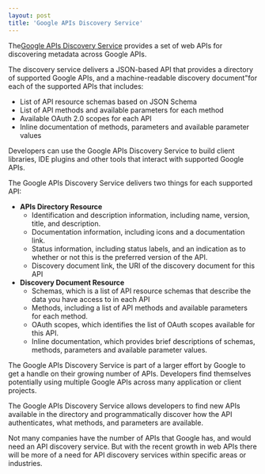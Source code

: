 ```yaml
---
layout: post
title: 'Google APIs Discovery Service'
---
```

<img style="padding: 15px;" src="http://kinlane-productions.s3.amazonaws.com/google/google-apis-discovery-filing-cabinet.png" alt="" align="right" />The<a title="Google APIs Discovery Service" href="http://code.google.com/apis/discovery/index.html">Google APIs Discovery Service</a> provides a set of web APIs for discovering metadata across Google APIs.<p></p>
The discovery service delivers a JSON-based API that provides a directory of supported Google APIs, and a machine-readable discovery document"for each of the supported APIs that includes:
<ul class="mainlist">
	<li>List of API resource schemas based on JSON Schema</li>
	<li>List of API methods and available parameters for each method</li>
	<li>Available OAuth 2.0 scopes for each API</li>
	<li>Inline documentation of methods, parameters and available parameter values</li>
</ul>
Developers can use the Google APIs Discovery Service to build client libraries, IDE plugins and other tools that interact with supported Google APIs.<p></p>
The Google APIs Discovery Service delivers two things for each supported API:
<ul class="mainlist">
	<li><strong>APIs Directory Resource</strong>
<ul class="mainlist">
	<li>Identification and description information, including name, version, title, and description.</li>
	<li>Documentation information, including icons and a documentation link.</li>
	<li>Status information, including status labels, and an indication as to whether or not this is the preferred version of the API.</li>
	<li>Discovery document link, the URI of the discovery document for this API</li>
</ul>
</li>
	<li><strong>Discovery Document Resource</strong>
<ul class="mainlist">
	<li>Schemas, which is a list of API resource schemas that describe the data you have access to in each API</li>
	<li>Methods, including a list of API methods and available parameters for each method.</li>
	<li>OAuth scopes, which identifies the list of OAuth scopes available for this API.</li>
	<li>Inline documentation, which provides brief descriptions of schemas, methods, parameters and available parameter values.</li>
</ul>
</li>
</ul>
The Google APIs Discovery Service is part of a larger effort by Google to get a handle on their growing number of APIs.  Developers find themselves potentially using multiple Google APIs across many application or client projects.<p></p>
The Google APIs Discovery Service allows developers to find new APIs available in the directory and programmatically discover how the API authenticates, what methods, and parameters are available.<p></p>
Not many companies have the number of APIs that Google has, and would need an API discovery service.  But with the recent growth in web APIs there will be more of a need for API discovery services within specific areas or industries.